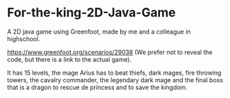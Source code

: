 # For-the-king-2D-Java-Game
A 2D java game using Greenfoot, made by me and a colleague in highschool. 

https://www.greenfoot.org/scenarios/29038 (We prefer not to reveal the code, but there is a link to the actual game).

It has 15 levels, the mage Arius has to beat thiefs, dark mages, fire throwing towers, the cavalry commander, the legendary dark mage and the final boss that is a dragon to rescue de princess and to save the kingdom.

